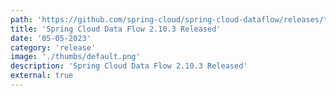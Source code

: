 ```yaml
---
path: 'https://github.com/spring-cloud/spring-cloud-dataflow/releases/tag/v2.10.3'
title: 'Spring Cloud Data Flow 2.10.3 Released'
date: '05-05-2023'
category: 'release'
image: './thumbs/default.png'
description: 'Spring Cloud Data Flow 2.10.3 Released'
external: true
---
```

